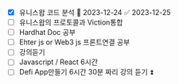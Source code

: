 - [x] 유니스왑 코드 분석 📅 2023-12-24 ✅ 2023-12-25
- [ ] 유니스왑의 프로토콜과 Viction통합 
- [ ] Hardhat Doc 공부 
- [ ] Ehter js or Web3 js 프론트연결 공부 
- [ ] 강의듣기
- [ ] Javascript / React 6시간 
- [ ] Defi App만들기 6시간 30분 짜리 강의 듣기 ⏫ 